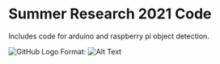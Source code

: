 # Summer Research 2021 Code

Includes code for arduino and raspberry pi object detection.

![GitHub Logo](/SR2021/raspberrypi_code/photos/20210719_162210.jpg)
Format: ![Alt Text](https://github.com/llyttle/SR2021/blob/master/raspberrypi_code/photos/20210719_162210.jpg)
